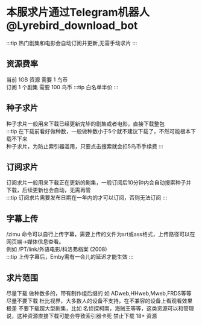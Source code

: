 # 本服求片通过Telegram机器人 @Lyrebird_download_bot
:::tip
热门剧集和电影会自动订阅并更新,无需手动求片
:::  

## 资源费率
当前 1GB 资源 需要 1 鸟币  
订阅 1 个剧集 需要 100 鸟币
:::tip
白名单半价
:::

## 种子求片
种子求片一般用来下载已经更新完毕的剧集或者电影，直接下载整包  
:::tip
在下载前看好做种数，一般做种数小于5个就不建议下载了，不然可能根本下载不下来  
种子求片，为防止索引器滥用，只要点击搜索就会扣5鸟币手续费
:::

## 订阅求片
订阅求片一般用来下载正在更新的剧集，一般订阅后10分钟内会自动搜索种子并下载，后续更新也会自动，无需再管  
:::tip
订阅求片需要发布日期在一年内的才可以订阅，否则无法订阅
:::

## 字幕上传
/zimu 命令可以自行上传字幕，需要上传的文件为srt或ass格式，上传路径可以在网页端->媒体信息查看。  
例如 /PT/link/外语电影/科洛弗档案 (2008)  
:::tip
上传字幕后，Emby需有一会儿的延迟才能生效
:::

## 求片范围
尽量下载 做种数多的，带有制作组后缀的 如 ADweb,HHweb,Mweb,FRDS等等
尽量不要下载 杜比视界，大多数人的设备不支持，在不兼容的设备上看观看效果极差
不要下载超大型剧集，比如 名侦探柯南，海贼王等等，这类资源可以和管理说，这种资源直接下载可能会导致索引器卡死
禁止下载 18+ 资源











